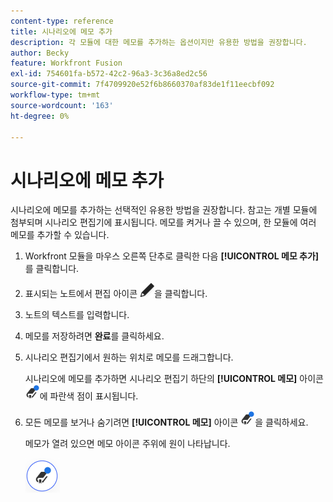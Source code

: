 ```yaml
---
content-type: reference
title: 시나리오에 메모 추가
description: 각 모듈에 대한 메모를 추가하는 옵션이지만 유용한 방법을 권장합니다.
author: Becky
feature: Workfront Fusion
exl-id: 754601fa-b572-42c2-96a3-3c36a8ed2c56
source-git-commit: 7f4709920e52f6b8660370af83de1f11eecbf092
workflow-type: tm+mt
source-wordcount: '163'
ht-degree: 0%

---
```


# 시나리오에 메모 추가

시나리오에 메모를 추가하는 선택적인 유용한 방법을 권장합니다. 참고는 개별 모듈에 첨부되며 시나리오 편집기에 표시됩니다. 메모를 켜거나 끌 수 있으며, 한 모듈에 여러 메모를 추가할 수 있습니다.

1. Workfront 모듈을 마우스 오른쪽 단추로 클릭한 다음 **[!UICONTROL 메모 추가]**&#x200B;를 클릭합니다.
1. 표시되는 노트에서 편집 아이콘 ![편집 아이콘](assets/edit-note.png)을 클릭합니다.
1. 노트의 텍스트를 입력합니다.
1. 메모를 저장하려면 **완료**&#x200B;를 클릭하세요.
1. 시나리오 편집기에서 원하는 위치로 메모를 드래그합니다.

   시나리오에 메모를 추가하면 시나리오 편집기 하단의 **[!UICONTROL 메모]** 아이콘 ![메모 아이콘 &#x200B;](assets/notes-icon-w-dot.png)에 파란색 점이 표시됩니다.

1. 모든 메모를 보거나 숨기려면 **[!UICONTROL 메모]** 아이콘 ![점이 있는 메모 아이콘](assets/notes-icon-w-dot.png)을 클릭하세요.

   메모가 열려 있으면 메모 아이콘 주위에 원이 나타납니다.

   ![원이 있는 메모 아이콘](assets/notes-icon-with-circle.png)
